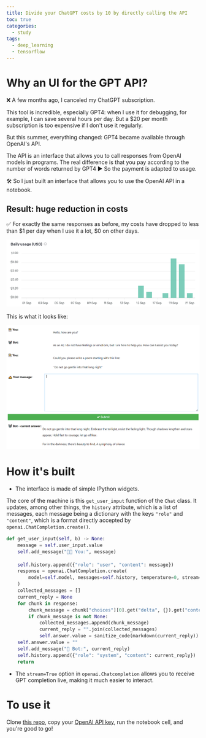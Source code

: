 ```yaml
---
title: Divide your ChatGPT costs by 10 by directly calling the API
toc: true
categories:
  - study
tags:
  - deep_learning
  - tensorflow
---
```


# Why an UI for the GPT API?

❌ A few months ago, I canceled my ChatGPT subscription.

This tool is incredible, especially GPT4: when I use it for debugging, for example, I can save several hours per day. But a $20 per month subscription is too expensive if I don't use it regularly.

But this summer, everything changed: GPT4 became available through OpenAI's API.

The API is an interface that allows you to call responses from OpenAI models in programs.
The real difference is that you pay according to the number of words returned by GPT4 ▶ So the payment is adapted to usage.

🛠 So I just built an interface that allows you to use the OpenAI API in a notebook.

## Result: huge reduction in costs

✅ For exactly the same responses as before, my costs have dropped to less than $1 per day when I use it a lot, $0 on other days.

<img src="/assets/images/2023-09-23-an-ui-for-gpt-api/usage.png">

This is what it looks like:

<img src="/assets/images/2023-09-23-an-ui-for-gpt-api/ui.png">

# How it\'s built

- The interface is made of simple IPython widgets.

The core of the machine is this `get_user_input` function of the `Chat` class. It updates, among other things, the `history` attribute, which is a list of messages, each message being a dictionary with the keys `"role"` and `"content"`, which is a format directly accepted by `openai.ChatCompletion.create()`.

```python
def get_user_input(self, b) -> None:
    message = self.user_input.value
    self.add_message("👨‍🚀 You:", message)

    self.history.append({"role": "user", "content": message})
    response = openai.ChatCompletion.create(
        model=self.model, messages=self.history, temperature=0, stream=True
    )
    collected_messages = []
    current_reply = None
    for chunk in response:
        chunk_message = chunk["choices"][0].get("delta", {}).get("content")
        if chunk_message is not None:
            collected_messages.append(chunk_message)
            current_reply = "".join(collected_messages)
            self.answer.value = sanitize_code(markdown(current_reply))
    self.answer.value = ""
    self.add_message("🤖 Bot:", current_reply)
    self.history.append({"role": "system", "content": current_reply})
    return
```

- The `stream=True` option in `openai.Chatcompletion` allows you to receive GPT completion live, making it much easier to interact.

# To use it

Clone [this repo](https://github.com/A-Roucher/gpt_api_ui), copy your [OpenAI API key](https://platform.openai.com/account/api-keys), run the notebook cell, and you're good to go!